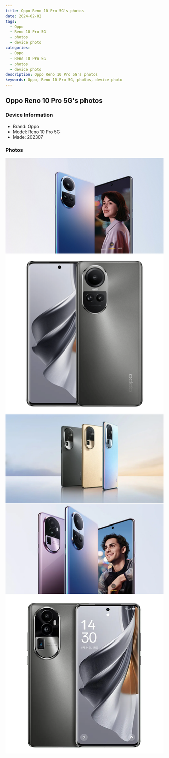 ```yaml
---
title: Oppo Reno 10 Pro 5G's photos
date: 2024-02-02
tags: 
  - Oppo
  - Reno 10 Pro 5G
  - photos
  - device photo
categories: 
  - Oppo
  - Reno 10 Pro 5G
  - photos
  - device photo
description: Oppo Reno 10 Pro 5G's photos
keywords: Oppo, Reno 10 Pro 5G, photos, device photo
---
```


## Oppo Reno 10 Pro 5G's photos

### Device Information

- Brand: Oppo
- Model: Reno 10 Pro 5G
- Made: 202307

### Photos

![/images/best-assets/devices/oppo/oppo-reno-10-pro-5g/1.jpg](/images/best-assets/devices/oppo/oppo-reno-10-pro-5g/1.jpg)
![/images/best-assets/devices/oppo/oppo-reno-10-pro-5g/2.jpg](/images/best-assets/devices/oppo/oppo-reno-10-pro-5g/2.jpg)
![/images/best-assets/devices/oppo/oppo-reno-10-pro-5g/3.jpg](/images/best-assets/devices/oppo/oppo-reno-10-pro-5g/3.jpg)
![/images/best-assets/devices/oppo/oppo-reno-10-pro-5g/4.jpg](/images/best-assets/devices/oppo/oppo-reno-10-pro-5g/4.jpg)
![/images/best-assets/devices/oppo/oppo-reno-10-pro-5g/5.jpg](/images/best-assets/devices/oppo/oppo-reno-10-pro-5g/5.jpg)
